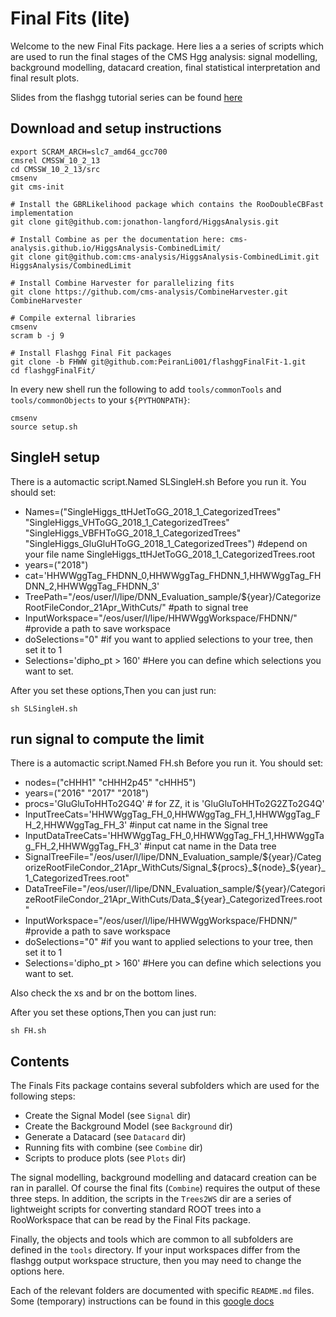 # Final Fits (lite)
Welcome to the new Final Fits package. Here lies a a series of scripts which are used to run the final stages of the CMS Hgg analysis: signal modelling, background modelling, datacard creation, final statistical interpretation and final result plots.

Slides from the flashgg tutorial series can be found [here](https://indico.cern.ch/event/963619/contributions/4112177/attachments/2151275/3627204/finalfits_tutorial_201126.pdf)


## Download and setup instructions

```
export SCRAM_ARCH=slc7_amd64_gcc700
cmsrel CMSSW_10_2_13
cd CMSSW_10_2_13/src
cmsenv
git cms-init

# Install the GBRLikelihood package which contains the RooDoubleCBFast implementation
git clone git@github.com:jonathon-langford/HiggsAnalysis.git

# Install Combine as per the documentation here: cms-analysis.github.io/HiggsAnalysis-CombinedLimit/
git clone git@github.com:cms-analysis/HiggsAnalysis-CombinedLimit.git HiggsAnalysis/CombinedLimit

# Install Combine Harvester for parallelizing fits
git clone https://github.com/cms-analysis/CombineHarvester.git CombineHarvester

# Compile external libraries
cmsenv
scram b -j 9

# Install Flashgg Final Fit packages
git clone -b FHWW git@github.com:PeiranLi001/flashggFinalFit-1.git
cd flashggFinalFit/
```

In every new shell run the following to add `tools/commonTools` and `tools/commonObjects` to your `${PYTHONPATH}`:
```
cmsenv
source setup.sh
```

## SingleH setup
There is a automactic script.Named SLSingleH.sh
Before you run it.
You should set:
- Names=("SingleHiggs_ttHJetToGG_2018_1_CategorizedTrees" "SingleHiggs_VHToGG_2018_1_CategorizedTrees" "SingleHiggs_VBFHToGG_2018_1_CategorizedTrees" "SingleHiggs_GluGluHToGG_2018_1_CategorizedTrees") #depend on your file name SingleHiggs_ttHJetToGG_2018_1_CategorizedTrees.root
- years=("2018")
- cat='HHWWggTag_FHDNN_0,HHWWggTag_FHDNN_1,HHWWggTag_FHDNN_2,HHWWggTag_FHDNN_3'
- TreePath="/eos/user/l/lipe/DNN_Evaluation_sample/${year}/CategorizeRootFileCondor_21Apr_WithCuts/" #path to signal tree
- InputWorkspace="/eos/user/l/lipe/HHWWggWorkspace/FHDNN/" #provide a path to save workspace
- doSelections="0" #if you want to applied selections to your tree, then set it to 1
- Selections='dipho_pt > 160' #Here you can define which selections you want to set.

After you set these options,Then you can just run:
```
sh SLSingleH.sh
```
## run signal to compute the limit
There is a automactic script.Named FH.sh
Before you run it.
You should set:
- nodes=("cHHH1" "cHHH2p45" "cHHH5")
- years=("2016" "2017" "2018")
- procs='GluGluToHHTo2G4Q' # for ZZ, it is 'GluGluToHHTo2G2ZTo2G4Q'
- InputTreeCats='HHWWggTag_FH_0,HHWWggTag_FH_1,HHWWggTag_FH_2,HHWWggTag_FH_3' #input cat name in the Signal tree
- InputDataTreeCats='HHWWggTag_FH_0,HHWWggTag_FH_1,HHWWggTag_FH_2,HHWWggTag_FH_3' #input cat name in the Data tree
- SignalTreeFile="/eos/user/l/lipe/DNN_Evaluation_sample/${year}/CategorizeRootFileCondor_21Apr_WithCuts/Signal_${procs}_${node}_${year}_1_CategorizedTrees.root"
- DataTreeFile="/eos/user/l/lipe/DNN_Evaluation_sample/${year}/CategorizeRootFileCondor_21Apr_WithCuts/Data_${year}_CategorizedTrees.root"
- InputWorkspace="/eos/user/l/lipe/HHWWggWorkspace/FHDNN/" #provide a path to save workspace
- doSelections="0" #if you want to applied selections to your tree, then set it to 1
- Selections='dipho_pt > 160' #Here you can define which selections you want to set.

Also check the xs and br on the bottom lines.

After you set these options,Then you can just run:
```
sh FH.sh
```


## Contents
The Finals Fits package contains several subfolders which are used for the following steps:

* Create the Signal Model (see `Signal` dir)
* Create the Background Model (see `Background` dir)
* Generate a Datacard (see `Datacard` dir)
* Running fits with combine (see `Combine` dir)
* Scripts to produce plots (see `Plots` dir)

The signal modelling, background modelling and datacard creation can be ran in parallel. Of course the final fits (`Combine`) requires the output of these three steps. In addition, the scripts in the `Trees2WS` dir are a series of lightweight scripts for converting standard ROOT trees into a RooWorkspace that can be read by the Final Fits package.

Finally, the objects and tools which are common to all subfolders are defined in the `tools` directory. If your input workspaces differ from the flashgg output workspace structure, then you may need to change the options here.

Each of the relevant folders are documented with specific `README.md` files. Some (temporary) instructions can be found in this [google docs](https://docs.google.com/document/d/1NwUrPvOZ2bByaHNqt_Fr6oYcP7icpbw1mPlw_3lHhEE/edit)
